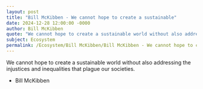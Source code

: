 ```yaml
---
layout: post
title: "Bill McKibben - We cannot hope to create a sustainable"
date: 2024-12-28 12:00:00 -0000
author: Bill McKibben
quote: "We cannot hope to create a sustainable world without also addressing the injustices and inequalities that plague our societies."
subject: Ecosystem
permalink: /Ecosystem/Bill McKibben/Bill McKibben - We cannot hope to create a sustainable
---
```


We cannot hope to create a sustainable world without also addressing the injustices and inequalities that plague our societies.

- Bill McKibben
